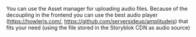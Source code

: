 You can use the Asset manager for uploading audio files. Because of the decoupling in the frontend you can use the best audio player (https://howlerjs.com/, https://github.com/serversideup/amplitudejs) that fits your need (using the file stored in the Storyblok CDN as audio source)